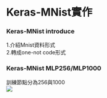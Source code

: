 Keras-MNist實作
====
### Keras-MNist introduce
1.介紹Mnist資料形式<br>
2.轉成one-not code形式
### Keras-MNist MLP256/MLP1000
訓練節點分為256與1000<br>
<img src="https://github.com/buloobuloo/Mnist-keras-playground/blob/master/IMG/%E6%88%AA%E5%9C%96%202020-05-15%20%E4%B8%8B%E5%8D%882.31.25.png">
